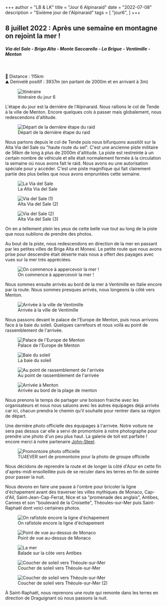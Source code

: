 +++
author = "LB & LK"
title = "Jour 6 Alpinaraid"
date = "2022-07-08"
description = "Sixième jour de l'Alpinaraid"
tags = [
    "jour6",
]
+++
## 8 juillet 2022 : Après une semaine en montagne on rejoint la mer !
##### Via del Sale - Briga Alta - Monte Saccarello - La Brigue - Ventimille - Menton
<br />

📏 Distance : 115km<br />
⛰️ Denivelé positif : 3937m (en partant de 2000m et en arrivant à 3m)

<figure>
    <img loading="lazy" class="image-article" src="/images/day6/map6.jpg" alt="Itinéraire">
    <figcaption class="figure-caption">Itinéraire du jour 6</figcaption>
</figure>

L'étape du jour est la dernière de l'Alpinaraid. Nous rallions le col de Tende à la ville de Menton. Encore quelques cols à passer mais globalement, nous redescendons d'altitude. 
<figure>
    <img loading="lazy" class="image-article" src="/images/day6/J6_(2).jpg" alt="Départ de la dernière étape du raid">
    <figcaption class="figure-caption">Départ de la dernière étape du raid</figcaption>
</figure>

Nous partons depuis le col de Tende puis nous bifurquons aussitôt sur la Alta Via del Sale ou "haute route du sel". C'est une ancienne piste militaire de 56km de long à plus de 2000m d'altitude. La piste est restreinte à un certain nombre de véhicule et elle était normalement fermée à la circulation la semaine où nous avons fait le raid. Nous avons eu une autorisation spéciale pour y accéder. C'est une piste magnifique qui fait clairement partie des plus belles que nous avons empruntées cette semaine.

<figure>
    <img loading="lazy" class="image-article" src="/images/day6/IMG_0698.jpg" alt="La Via del Sale">
    <figcaption class="figure-caption">La Alta Via del Sale</figcaption>
</figure>
<figure>
    <img loading="lazy" class="image-article" src="/images/day6/J6_(1).jpg" alt="Via del Sale (1)">
    <figcaption class="figure-caption">Alta Via del Sale (2)</figcaption>
</figure>
<figure>
    <img loading="lazy" class="image-article" src="/images/day6/J6_(3).jpg" alt="Via del Sale (2)">
    <figcaption class="figure-caption">Alta Via del Sale (3)</figcaption>
</figure>

On en a tellement plein les yeux de cette belle vue tout au long de la piste que nous oublions de prendre des photos.

Au bout de la piste, nous redescendons en direction de la mer en passant par les petites villes de Briga Alta et Monesi. Le petite route que nous avons prise pour descendre était déserte mais nous a offert des payages avec vues sur la mer très appréciées.

<figure>
    <img loading="lazy" class="image-article" src="/images/day6/IMG_0710.jpg" alt="On commence à appercevoir la mer !">
    <figcaption class="figure-caption">On commence à appercevoir la mer !</figcaption>
</figure>

Nous sommes ensuite arrivés au bord de la mer à Ventimille en Italie encore par la route. Nous sommes presques arrivés, nous longeons la côté vers Menton.

<figure>
    <img loading="lazy" class="image-article" src="/images/day6/IMG_0728.jpg" alt="Arrivée à la ville de Ventimille">
    <figcaption class="figure-caption">Arrivée à la ville de Ventimille</figcaption>
</figure>

Nous passons devant le palace de l'Europe de Menton, puis nous arrivons face à la baie du soleil. Quelques carrefours et nous voilà au point de rassemblement de l'arrivée.

<figure>
    <img loading="lazy" class="image-article" src="/images/day6/IMG_0748.jpg" alt="Palace de l'Europe de Menton">
    <figcaption class="figure-caption">Palace de l'Europe de Menton</figcaption>
</figure>
<figure>
    <img loading="lazy" class="image-article" src="/images/day6/IMG_0749.jpg" alt="Baie du soleil">
    <figcaption class="figure-caption">La baie du soleil</figcaption>
</figure>
<figure>
    <img loading="lazy" class="image-article" src="/images/day6/IMG_0734.jpg" alt="Au point de rassemblement de l'arrivée">
    <figcaption class="figure-caption">Au point de rassemblement de l'arrivée</figcaption>
</figure>
<figure>
    <img loading="lazy" class="image-article" src="/images/day6/IMG_0735.jpg" alt="Arrivée à Menton">
    <figcaption class="figure-caption">Arrivée au bord de la plage de menton</figcaption>
</figure>

Nous prenons le temps de partager une boisson fraiche avec les organisateurs et nous nous saluons avec les autres équipages déjà arrivés car ici, chacun prendra le chemin qu'il souhaite pour rentrer dans sa région de départ. 

Une dernière photo officielle des équipages à l'arrivée. Notre voiture ne sera pas dessus car elle a servi de promontoire à notre photographe pour prendre une photo d'un peu plus haut. La galerie de toit est parfaite ! encore merci à notre partenaire <a class="anchor-link" target="_blank" class="link" href="https://john-steel.com/">John-Steel</a>.

<figure>
    <img loading="lazy" class="image-article" src="/images/day6/IMG_0736.jpg" alt="Promontoire photo officielle">
    <figcaption class="figure-caption">TU4EVER sert de promontoire pour la photo de groupe officielle</figcaption>
</figure>

Nous décidons de reprendre la route et de longer la côté d'Azur en cette fin d'après-midi ensolleillée puis de se reculer dans les terres en fin de soirée pour passer la nuit.

Nous devons en faire une pause à l'ombre pour bricoler la ligne d'échapement avant des traverser les villes mythiques de Monaco, Cap-d'Ail, Saint-Jean-Cap-Ferrat, Nice et sa "promenade des anglais", Antibes, Cannes et son "boulevard de la Croisette", Théoules-sur-Mer puis Saint-Raphaël dont voici certaines photos.

<figure>
    <img loading="lazy" class="image-article" src="/images/day6/IMG_0739.jpg" alt="On rafistole encore la ligne d'échapement">
    <figcaption class="figure-caption">On rafistole encore la ligne d'échapement</figcaption>
</figure>
<figure>
    <img loading="lazy" class="image-article" src="/images/day6/IMG_0740.jpg" alt="Point de vue au-dessus de Monaco">
    <figcaption class="figure-caption">Point de vue au-dessus de Monaco</figcaption>
</figure>
<figure>
    <img loading="lazy" class="image-article" src="/images/day6/IMG_0750.jpg" alt="La mer">
    <figcaption class="figure-caption">Balade sur la côte vers Antibes</figcaption>
</figure>
<figure>
    <img loading="lazy" class="image-article" src="/images/day6/IMG_0746.jpg" alt="Coucher de soleil vers Théoule-sur-Mer">
    <figcaption class="figure-caption">Coucher de soleil vers Théoule-sur-Mer</figcaption>
</figure>
<figure>
    <img loading="lazy" class="image-article" src="/images/day6/IMG_0747.jpg" alt="Coucher de soleil vers Théoule-sur-Mer">
    <figcaption class="figure-caption">Coucher de soleil vers Théoule-sur-Mer (2)</figcaption>
</figure>

À Saint-Raphaël, nous reprenons une route qui remonte dans les terres en direction de Draguignant où nous passons la nuit.